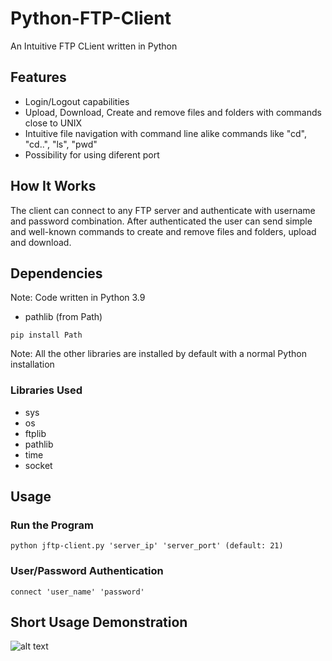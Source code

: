 # Python-FTP-Client
An Intuitive FTP CLient written in Python

## Features
* Login/Logout capabilities
* Upload, Download, Create and remove files and folders with commands close to UNIX
* Intuitive file navigation with command line alike commands like "cd", "cd..", "ls", "pwd"
* Possibility for using diferent port

## How It Works
The client can connect to any FTP server and authenticate with username and password combination. After authenticated the user can send simple and well-known commands to create and remove files and folders, upload and download.

## Dependencies
Note: Code written in Python 3.9

* pathlib (from Path)
```
pip install Path
```

Note: All the other libraries are installed by default with a normal Python installation

### Libraries Used

* sys
* os
* ftplib
* pathlib
* time
* socket

## Usage

### Run the Program

```
python jftp-client.py 'server_ip' 'server_port' (default: 21)
```

### User/Password Authentication

```
connect 'user_name' 'password'
```
## Short Usage Demonstration
![alt text](https://github.com/j3z-repos/JFTP-Python-FTP-Client/blob/main/jftp-client-demo.png)

